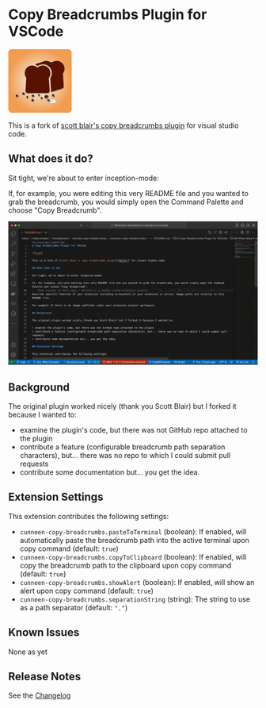 # Copy Breadcrumbs Plugin for VSCode

![icon](./assets/icon-128.png "Extension Icon")

This is a fork of [scott blair's copy breadcrumbs plugin][sblair] for visual studio code.

## What does it do?

Sit tight, we're about to enter inception-mode:

If, for example, you were editing this very README file and you wanted to grab the breadcrumb, you would simply open the Command Palette and choose "Copy Breadcrumb".

![screen recording](./assets/copy-breadcrumbs-1080p.gif "Screen recording")

## Background

The original plugin worked nicely (thank you Scott Blair) but I forked it because I wanted to:

* examine the plugin's code, but there was not GitHub repo attached to the plugin
* contribute a feature (configurable breadcrumb path separation characters), but... there was no repo to which I could submit pull requests
* contribute some documentation but... you get the idea.

## Extension Settings

This extension contributes the following settings:

* `cunneen-copy-breadcrumbs.pasteToTerminal` (boolean): If enabled, will automatically paste the breadcrumb path into the active terminal upon copy command (default: `true`)
* `cunneen-copy-breadcrumbs.copyToClipboard` (boolean): If enabled, will copy the breadcrumb path to the clipboard upon copy command (default: `true`)
* `cunneen-copy-breadcrumbs.showAlert` (boolean): If enabled, will show an alert upon copy command (default: `true`)
* `cunneen-copy-breadcrumbs.separationString` (string): The string to use as a path separator (default: `"."`)

## Known Issues

None as yet

## Release Notes

See the [Changelog][changelog]

[changelog]: CHANGELOG.md "Changelog"
[sblair]: https://marketplace.visualstudio.com/items?itemName=scott-blair.copy-breadcrumbs "Scott Blair's Copy Breadcrumbs Plugin"
